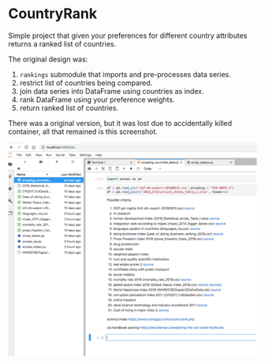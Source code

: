 # CountryRank

Simple project that given your preferences for different country attributes returns a ranked list of countries.

The original design was:
1) `rankings` submodule that imports and pre-processes data series.
2) restrict list of countries being compared.
3) join data series into DataFrame using countries as index.
4) rank DataFrame using your preference weights.
5) return ranked list of countries.

There was a original version, but it was lost due to accidentally killed container, all that remained is this screenshot.

![List of my preferences and some links to data](image.png) 
